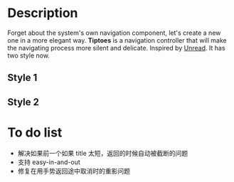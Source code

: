 
# Description 

Forget about the system's own navigation component, let's create a new one in a more elegant way. **Tiptoes** is a navigation controller that will make the navigating process more silent and delicate. Inspired by [Unread](). It has two style now. 

## Style 1

## Style 2

# To do list

- 解决如果前一个如果 title 太短，返回的时候自动被截断的问题
- 支持 easy-in-and-out
- 修复在用手势返回途中取消时的重影问题

